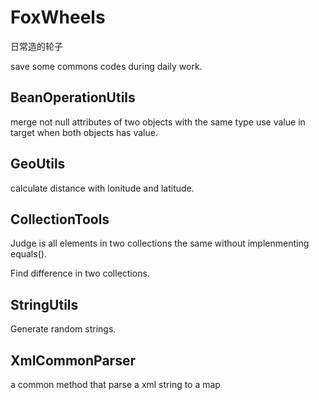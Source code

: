 # FoxWheels
日常造的轮子

save some commons codes during daily work.

## BeanOperationUtils
merge not null attributes of two objects with the same type use value in target when both objects has value.

## GeoUtils
calculate distance with lonitude and latitude.

## CollectionTools
Judge is all elements in two collections the same without implenmenting equals().

Find difference in two collections.
## StringUtils
Generate random strings.
## XmlCommonParser
a common method that parse a xml string to a map
